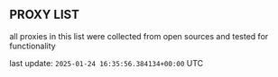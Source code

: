 ## PROXY LIST

all proxies in this list were collected from open sources and tested for functionality

last update: `2025-01-24 16:35:56.384134+00:00` UTC